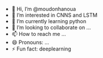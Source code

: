 - 👋 Hi, I’m @moudonhanoua
- 👀 I’m interested in CNNS and LSTM
- 🌱 I’m currently learning python 
- 💞️ I’m looking to collaborate on ...
- 📫 How to reach me ...
- 😄 Pronouns: ...
- ⚡ Fun fact: deeplearning

<!---
moudonhanoua/moudonhanoua is a ✨ special ✨ repository because its `README.md` (this file) appears on your GitHub profile.
You can click the Preview link to take a look at your changes.
--->
